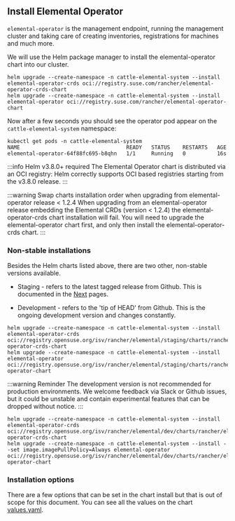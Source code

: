 ## Install Elemental Operator

`elemental-operator` is the management endpoint, running the management
cluster and taking care of creating inventories, registrations for machines and much more.

We will use the Helm package manager to install the elemental-operator chart into our cluster.

```shell showLineNumbers
helm upgrade --create-namespace -n cattle-elemental-system --install elemental-operator-crds oci://registry.suse.com/rancher/elemental-operator-crds-chart
helm upgrade --create-namespace -n cattle-elemental-system --install elemental-operator oci://registry.suse.com/rancher/elemental-operator-chart
```

Now after a few seconds you should see the operator pod appear on the `cattle-elemental-system` namespace:

```shell showLineNumbers
kubectl get pods -n cattle-elemental-system
NAME                                  READY   STATUS    RESTARTS   AGE
elemental-operator-64f88fc695-b8qhn   1/1     Running   0          16s
```

:::info Helm v3.8.0+ required
The Elemental Operator chart is distributed via an OCI registry: Helm correctly supports OCI based registries starting from the v3.8.0 release.
:::

:::warning Swap charts installation order when upgrading from elemental-operator release < 1.2.4
When upgrading from an elemental-operator release embedding the Elemental CRDs (version < 1.2.4) the elemental-operator-crds chart installation will fail.
You will need to upgrade the elemental-operator chart first, and only then install the elemental-operator-crds chart.
:::

### Non-stable installations

Besides the Helm charts listed above, there are two other, non-stable
versions available.

* Staging - refers to the latest tagged release from Github. This is documented in the [Next](next/quickstart-ui) pages.

* Development - refers to the 'tip of HEAD' from Github. This is the ongoing development version and changes constantly.

<Tabs>
<TabItem value="stagingOperator" label="Staging version (x86-64, ARM64 (Raspberry Pi 4))" default>

```shell showLineNumbers
helm upgrade --create-namespace -n cattle-elemental-system --install elemental-operator-crds oci://registry.opensuse.org/isv/rancher/elemental/staging/charts/rancher/elemental-operator-crds-chart
helm upgrade --create-namespace -n cattle-elemental-system --install elemental-operator oci://registry.opensuse.org/isv/rancher/elemental/staging/charts/rancher/elemental-operator-chart
```

</TabItem>
<TabItem value="develOperator" label="Development version (x86-64, ARM64 (Raspberry Pi 4))" default>

:::warning Reminder
The development version is not recommended for production environments. We welcome feedback via Slack or Github issues, but it could be unstable and contain experimental features that can be dropped without notice.
:::

```shell showLineNumbers
helm upgrade --create-namespace -n cattle-elemental-system --install elemental-operator-crds oci://registry.opensuse.org/isv/rancher/elemental/dev/charts/rancher/elemental-operator-crds-chart
helm upgrade --create-namespace -n cattle-elemental-system --install --set image.imagePullPolicy=Always elemental-operator oci://registry.opensuse.org/isv/rancher/elemental/dev/charts/rancher/elemental-operator-chart
```

</TabItem>
</Tabs>

### Installation options

There are a few options that can be set in the chart install but that is out of scope for this document. You can see all the values on the chart [values.yaml](https://github.com/rancher/elemental-operator/blob/main/charts/operator/values.yaml).
